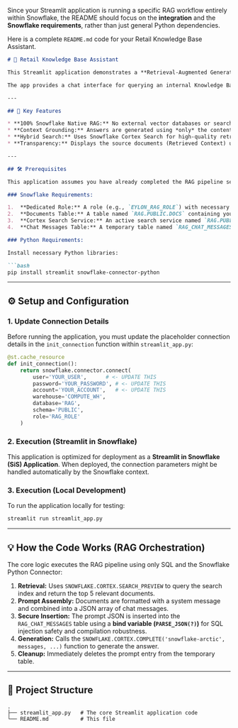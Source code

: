 Since your Streamlit application is running a specific RAG workflow entirely within Snowflake, the README should focus on the **integration** and the **Snowflake requirements**, rather than just general Python dependencies.

Here is a complete `README.md` code for your Retail Knowledge Base Assistant.

````markdown
# 🧠 Retail Knowledge Base Assistant

This Streamlit application demonstrates a **Retrieval-Augmented Generation (RAG)** pipeline built entirely within the **Snowflake AI Data Cloud**, leveraging **Snowflake Cortex Search** for retrieval and the **Snowflake Arctic LLM** for generating grounded answers.

The app provides a chat interface for querying an internal Knowledge Base (KB) of retail policies (returns, shipping, etc.).

---

## 🚀 Key Features

* **100% Snowflake Native RAG:** No external vector databases or search infrastructure required. All data processing, indexing, and LLM inference occur securely inside Snowflake.
* **Context Grounding:** Answers are generated using *only* the content retrieved from the internal policy documents, minimizing LLM hallucinations.
* **Hybrid Search:** Uses Snowflake Cortex Search for high-quality retrieval, combining semantic (vector) and keyword search.
* **Transparency:** Displays the source documents (Retrieved Context) used by the LLM to form its answer.

---

## 🛠️ Prerequisites

This application assumes you have already completed the RAG pipeline setup steps in your Snowflake environment.

### Snowflake Requirements:

1.  **Dedicated Role:** A role (e.g., `EYLON_RAG_ROLE`) with necessary privileges (`SNOWFLAKE.CORTEX_USER`, `USAGE` on the warehouse, etc.).
2.  **Documents Table:** A table named `RAG.PUBLIC.DOCS` containing your knowledge base articles (columns must include `id`, `title`, `url`, `source_type`, and `body`).
3.  **Cortex Search Service:** An active search service named `RAG.PUBLIC.RETAIL_KB_SEARCH` created on the `DOCS` table.
4.  **Chat Messages Table:** A temporary table named `RAG_CHAT_MESSAGES` (must be created with columns `id` and `messages` (VARIANT/OBJECT) for prompt orchestration).

### Python Requirements:

Install necessary Python libraries:

```bash
pip install streamlit snowflake-connector-python
````

-----

## ⚙️ Setup and Configuration

### 1\. Update Connection Details

Before running the application, you must update the placeholder connection details in the `init_connection` function within `streamlit_app.py`:

```python
@st.cache_resource
def init_connection():
    return snowflake.connector.connect(
        user='YOUR_USER',      # <- UPDATE THIS
        password='YOUR_PASSWORD', # <- UPDATE THIS
        account='YOUR_ACCOUNT',   # <- UPDATE THIS
        warehouse='COMPUTE_WH',
        database='RAG',
        schema='PUBLIC',
        role='RAG_ROLE'
    )
```

### 2\. Execution (Streamlit in Snowflake)

This application is optimized for deployment as a **Streamlit in Snowflake (SiS) Application**. When deployed, the connection parameters might be handled automatically by the Snowflake context.

### 3\. Execution (Local Development)

To run the application locally for testing:

```bash
streamlit run streamlit_app.py
```

-----

## 💡 How the Code Works (RAG Orchestration)

The core logic executes the RAG pipeline using only SQL and the Snowflake Python Connector:

1.  **Retrieval:** Uses `SNOWFLAKE.CORTEX.SEARCH_PREVIEW` to query the search index and return the top 5 relevant documents.
2.  **Prompt Assembly:** Documents are formatted with a system message and combined into a JSON array of chat messages.
3.  **Secure Insertion:** The prompt JSON is inserted into the `RAG_CHAT_MESSAGES` table using a **bind variable (`PARSE_JSON(?)`)** for SQL injection safety and compilation robustness.
4.  **Generation:** Calls the `SNOWFLAKE.CORTEX.COMPLETE('snowflake-arctic', messages, ...)` function to generate the answer.
5.  **Cleanup:** Immediately deletes the prompt entry from the temporary table.

-----

## 🤝 Project Structure

```
.
├── streamlit_app.py   # The core Streamlit application code
└── README.md          # This file
```

```
```
